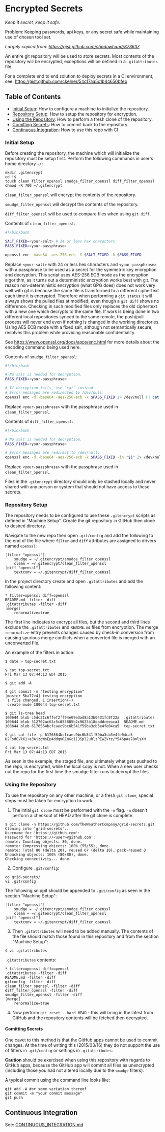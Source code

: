 # Encrypted Secrets
*Keep it secret, keep it safe.*

Problem: Keeping passwords, api keys, or any secret safe while maintaining use of chosen tool set.

*Largely copied from: https://gist.github.com/shadowhand/873637*

An entire git repository will be used to store secrets.  Most contents of the repository will be encrypted, exceptions will be defined in a `.gitattributes` file.

For a complete end to end solution to deploy secrets in a CI environment, see: https://gist.github.com/ckelner/54c17aa5c1b44650bfeb

## Table of Contents
- [Initial Setup](#initial-setup): How to configure a machine to initialize the repository.
- [Repository Setup](#repository-setup): How to setup the repository for encryption.
- [Using the Repository](#using-the-repository): How to perform a fresh clone of the repository.
- [Comitting Secrets](#comitting-secrets): How to commit back to the repository.
- [Continuous Integration](#continuous-integration): How to use this repo with CI

### Initial Setup

Before creating the repository, the machine which will initialize the repository must be setup first.  Perform the following commands in user's home directory `~/`:
```shell
mkdir .gitencrypt
cd !$
touch clean_filter_openssl smudge_filter_openssl diff_filter_openssl
chmod -R 700 ~/.gitencrypt
```

`clean_filter_openssl` will encrypt the contents of the repository.

`smudge_filter_openssl` will decrypt the contents of the repository.

`diff_filter_openssl` will be used to compare files when using `git diff`.

Contents of `clean_filter_openssl`:
```bash
#!/bin/bash

SALT_FIXED=<your-salt> # 24 or less hex characters
PASS_FIXED=<your-passphrase>

openssl enc -base64 -aes-256-ecb -S $SALT_FIXED -k $PASS_FIXED
```

Replace `<your-salt>` with 24 or less hex characters and `<your-passphrase>` with a passphrase to be used as a secret for the symmetric key encryption and decryption. This script uses AES-256 ECB mode as the encryption algorithm, as it turns out a deterministic encryption works best with git.  The reason non-deterministic encryption (what GPG does) does not work very well with git is because the same file is transformed to a different ciphertext each time it is encrypted.  Therefore when performing a `git status` it will always shows the pulled files at modified, even though a `git diff` shows no difference. Checking in such modified files only replaces the old ciphertext with a new one which decrypts to the same file. If work is being done in two different local repositories synced to the same remote, the push/pull process will never end even if nothing is changed in the working directories. Using AES ECB mode with a fixed salt, although not semantically secure, resolves this problem while providing reasonable confidentiality.

See https://www.openssl.org/docs/apps/enc.html for more details about the encoding command being used here.

Contents of `smudge_filter_openssl`:
```bash
#!/bin/bash

# No salt is needed for decryption.
PASS_FIXED=<your-passphrase>

# If decryption fails, use `cat` instead. 
# Error messages are redirected to /dev/null.
openssl enc -d -base64 -aes-256-ecb -k $PASS_FIXED 2> /dev/null || cat
```

Replace `<your-passphrase>` with the passphrase used in `clean_filter_openssl`.

Contents of `diff_filter_openssl`:
```bash
#!/bin/bash

# No salt is needed for decryption.
PASS_FIXED=<your-passphrase>

# Error messages are redirect to /dev/null.
openssl enc -d -base64 -aes-256-ecb -k $PASS_FIXED -in "$1" 2> /dev/null || cat "$1"
```

Replace `<your-passphrase>` with the passphrase used in `clean_filter_openssl`.

Files in the `.gitencrypt` directory should only be stashed locally and never shared with any person or system that should not have access to these secrets.

### Repository Setup

The repository needs to be configured to use these `.gitencrypt` scripts as defined in "Machine Setup".  Create the git repository in GitHub then clone to desired directory.

Navigate to the new repo then open `.git/config` and add the following to the end of the file where `filter` and `diff` attributes are assigned to drivers named `openssl`:
```
[filter "openssl"]
    smudge = ~/.gitencrypt/smudge_filter_openssl
    clean = ~/.gitencrypt/clean_filter_openssl
[diff "openssl"]
    textconv = ~/.gitencrypt/diff_filter_openssl
```

In the project directory create and open `.gitattributes` and add the following content:
```
* filter=openssl diff=openssl
README.md -filter -diff
.gitattributes -filter -diff
[merge]
    renormalize=true
```

The first line indicates to encrypt all files, but the second and third lines exclude the `.gitattributes` and `README.md` files from encryption.  The merge `renormalize` entry prevents changes caused by check-in conversion from causing spurious merge conflicts when a converted file is merged with an unconverted file.

An example of the filters in action:
```
$ date > top-secret.txt

$ cat top-secret.txt 
Fri Mar 13 07:44:13 EDT 2015

$ git add -A

$ git commit -m "testing encryption"
[master 5ba77e4] testing encryption
 1 file changed, 1 insertion(+)
 create mode 100644 top-secret.txt

$ git ls-tree head
100644 blob c5dc31c6ffef2ff94e09e3ad8a13b0431fc0f22a  .gitattributes
100644 blob 512702ac63c5c055885b2c9623b18eaddceeaca1  README.md
100644 blob 6176564bcfcaec9bc6b541f59ba3cb3e4fe04ca5  top-secret.txt

$ git cat-file -p 6176564bcfcaec9bc6b541f59ba3cb3e4fe04ca5
U2FsdGVkX1+a3AjzgWsEp4ddqvRZmGc11JSpl2uhlzPEwZVrz/Y546pAa78olsXN

$ cat top-secret.txt 
Fri Mar 13 07:44:13 EDT 2015
```

As seen in the example, the staged file, and ultimately what gets pushed to the repo, is encrypted, while the local copy is not.  When a new user checks out the repo for the first time the smudge filter runs to decrypt the files.

### Using the Repository

To use the repository on any other machine, or a fresh `git clone`, special steps must be taken for encryption to work.

1) The intial `git clone` must be performed with the `-n` flag.  `-n` doesn't perform a checkout of HEAD after the git clone is complete.

```
$ git clone -n https://github.com/TheWeatherCompany/grid-secrets.git
Cloning into 'grid-secrets'...
Username for 'https://github.com': 
Password for 'https://<user>@github.com': 
remote: Counting objects: 80, done.
remote: Compressing objects: 100% (55/55), done.
remote: Total 80 (delta 20), reused 67 (delta 10), pack-reused 0
Unpacking objects: 100% (80/80), done.
Checking connectivity... done.
```

2) Configure `.git/config`:
```
cd grid-secrets/
vi .git/config
```

The following snippit should be appended to `.git/config` as seen in the section "Machine Setup":
```
[filter "openssl"]
    smudge = ~/.gitencrypt/smudge_filter_openssl
    clean = ~/.gitencrypt/clean_filter_openssl
[diff "openssl"]
    textconv = ~/.gitencrypt/diff_filter_openssl
```

3) Then `.gitattributes` will need to be added manually.  The contents of the file should match those found in this repository and from the section "Machine Setup":
```
$ vi .gitattributes
```
`.gitattributes` contents:
```
* filter=openssl diff=openssl
.gitattributes -filter -diff
README.md -filter -diff
gitconfig -filter -diff
clean_filter_openssl -filter -diff
diff_filter_openssl -filter -diff
smudge_filter_openssl -filter -diff
[merge]
    renormalize=true
```

4) Now perform `git reset --hard HEAD` - this will bring in the latest from GitHub and the repository contents will be fetched then decrypted.

#### Comitting Secrets

One cavet to this method is that the GitHub apps cannot be used to commit changes.  At the time of writing this (2015/03/16) they do not support the use of filters in `.git/config` or settings in `.gitattributes`.

**Caution** should be exercised when using this repository with regards to GitHub apps, because the GitHub app will commit all files as unencrypted (including those you had not altered locally due to the `smudge` filters).

A typical commit using the command line looks like:
```
git add -A #or some variation thereof
git commit -m "your commit message"
git push
```

## Continuous Integration
See: [CONTINUOUS_INTEGRATION.md](https://github.com/ckelner/encrypted-secrets/blob/master/CONTINUOUS_INTEGRATION.md)
